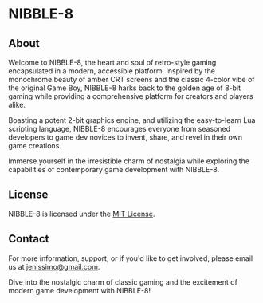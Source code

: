 # NIBBLE-8

## About

Welcome to NIBBLE-8, the heart and soul of retro-style gaming encapsulated in a modern, accessible platform. Inspired by the monochrome beauty of amber CRT screens and the classic 4-color vibe of the original Game Boy, NIBBLE-8 harks back to the golden age of 8-bit gaming while providing a comprehensive platform for creators and players alike.

Boasting a potent 2-bit graphics engine, and utilizing the easy-to-learn Lua scripting language, NIBBLE-8 encourages everyone from seasoned developers to game dev novices to invent, share, and revel in their own game creations.

Immerse yourself in the irresistible charm of nostalgia while exploring the capabilities of contemporary game development with NIBBLE-8. 

## License

NIBBLE-8 is licensed under the [MIT License](#LICENCE).

## Contact

For more information, support, or if you'd like to get involved, please email us at jenissimo@gmail.com.

Dive into the nostalgic charm of classic gaming and the excitement of modern game development with NIBBLE-8!
